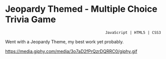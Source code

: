 # Jeopardy Themed - Multiple Choice Trivia Game
                                                 JavaScript | HTML5 | CSS3
Went with a Jeopardy Theme, my best work yet probably.

https://media.giphy.com/media/3o7aD2fPrQzrDQRRC0/giphy.gif